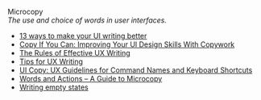 Microcopy  
_The use and choice of words in user interfaces._

*   [13 ways to make your UI writing better](https://www.uxpin.com/studio/blog/13-ways-to-make-your-ui-writing-better/)  
*   [Copy If You Can: Improving Your UI Design Skills With Copywork](https://www.smashingmagazine.com/2017/02/improving-ui-design-skills-copywork/)  
*   [The Rules of Effective UX Writing](https://marvelapp.com/blog/rules-of-effective-ux-writing/)  
*   [Tips for UX Writing](https://uxmag.com/articles/tips-for-ux-writing)  
*   [UI Copy: UX Guidelines for Command Names and Keyboard Shortcuts](https://www.nngroup.com/articles/ui-copy/)  
*   [Words and Actions – A Guide to Microcopy](https://www.toptal.com/designers/ui/microcopy)  
*   [Writing empty states](https://uxdesign.cc/writing-empty-states-3e0279f39066)  
